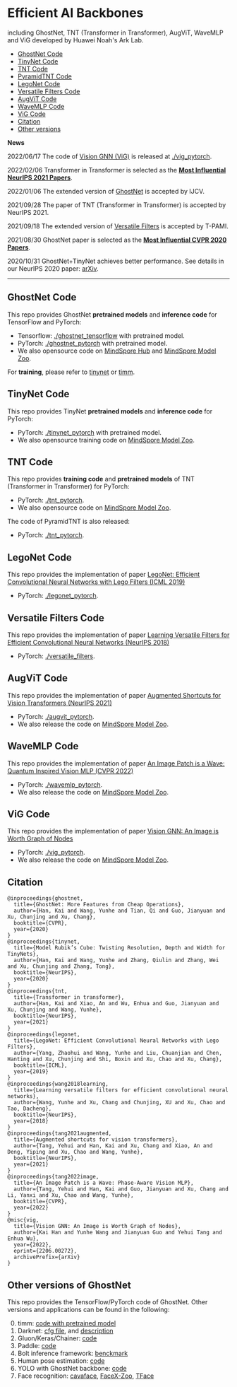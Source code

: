 # Efficient AI Backbones 
including GhostNet, TNT (Transformer in Transformer), AugViT, WaveMLP and ViG developed by Huawei Noah's Ark Lab.
- [GhostNet Code](#ghostnet-code)
- [TinyNet Code](#tinynet-code)
- [TNT Code](#tnt-code)
- [PyramidTNT Code](#tnt-code)
- [LegoNet Code](#legonet-code)
- [Versatile Filters Code](#versatile-filters-code)
- [AugViT Code](#augvit-code)
- [WaveMLP Code](#wavemlp-code)
- [ViG Code](#vig-code)
- [Citation](#citation)
- [Other versions](#other-versions-of-ghostNet)

**News**

2022/06/17 The code of [Vision GNN (ViG)](https://arxiv.org/abs/2206.00272) is released at [./vig_pytorch](https://github.com/huawei-noah/CV-Backbones/tree/master/vig_pytorch). 

2022/02/06 Transformer in Transformer is selected as the **[Most Influential NeurIPS 2021 Papers](https://www.paperdigest.org/2022/02/most-influential-nips-papers-2022-02/)**.

2022/01/06 The extended version of [GhostNet](https://github.com/huawei-noah/CV-backbones/tree/master/ghostnet_pytorch) is accepted by IJCV.

2021/09/28 The paper of TNT (Transformer in Transformer) is accepted by NeurIPS 2021.

2021/09/18 The extended version of [Versatile Filters](https://github.com/huawei-noah/CV-backbones/tree/master/versatile_filters) is accepted by T-PAMI.

2021/08/30 GhostNet paper is selected as the **[Most Influential CVPR 2020 Papers](https://www.paperdigest.org/2021/08/most-influential-cvpr-papers-2021-08/)**.

2020/10/31 GhostNet+TinyNet achieves better performance. See details in our NeurIPS 2020 paper: [arXiv](https://arxiv.org/abs/2010.14819).

---

## GhostNet Code

This repo provides GhostNet **pretrained models** and **inference code** for TensorFlow and PyTorch:
- Tensorflow: [./ghostnet_tensorflow](https://github.com/huawei-noah/CV-backbones/tree/master/ghostnet_tensorflow) with pretrained model.
- PyTorch: [./ghostnet_pytorch](https://github.com/huawei-noah/CV-backbones/tree/master/ghostnet_pytorch) with pretrained model.
- We also opensource code on [MindSpore Hub](https://www.mindspore.cn/resources/hub) and [MindSpore Model Zoo](https://gitee.com/mindspore/models/tree/master/research/cv).

For **training**, please refer to [tinynet](https://gitee.com/mindspore/models/tree/master/research/cv/tinynet) or [timm](https://rwightman.github.io/pytorch-image-models/training_hparam_examples/#mobilenetv3-large-100-75766-top-1-92542-top-5).

## TinyNet Code

This repo provides TinyNet **pretrained models** and **inference code** for PyTorch:
- PyTorch: [./tinynet_pytorch](https://github.com/huawei-noah/CV-backbones/tree/master/tinynet_pytorch) with pretrained model.
- We also opensource training code on [MindSpore Model Zoo](https://gitee.com/mindspore/models/tree/master/research/cv).

## TNT Code

This repo provides **training code** and **pretrained models** of TNT (Transformer in Transformer) for PyTorch:
- PyTorch: [./tnt_pytorch](https://github.com/huawei-noah/CV-backbones/tree/master/tnt_pytorch).
- We also opensource code on [MindSpore Model Zoo](https://gitee.com/mindspore/models/tree/master/research/cv/TNT).

The code of PyramidTNT is also released: 
- PyTorch: [./tnt_pytorch](https://github.com/huawei-noah/CV-backbones/tree/master/tnt_pytorch).

## LegoNet Code
This repo provides the implementation of paper [LegoNet: Efficient Convolutional Neural Networks with Lego Filters (ICML 2019)](http://proceedings.mlr.press/v97/yang19c/yang19c.pdf)
- PyTorch: [./legonet_pytorch](https://github.com/huawei-noah/CV-backbones/tree/master/legonet_pytorch).

## Versatile Filters Code
This repo provides the implementation of paper [Learning Versatile Filters for Efficient Convolutional Neural Networks (NeurIPS 2018)](https://papers.nips.cc/paper/7433-learning-versatile-filters-for-efficient-convolutional-neural-networks)
- PyTorch: [./versatile_filters](https://github.com/huawei-noah/CV-backbones/tree/master/versatile_filters).

## AugViT Code

This repo provides the implementation of paper [Augmented Shortcuts for Vision Transformers (NeurIPS 2021)](https://proceedings.neurips.cc/paper/2021/file/818f4654ed39a1c147d1e51a00ffb4cb-Paper.pdf)
- PyTorch: [./augvit_pytorch](https://github.com/huawei-noah/CV-backbones/tree/master/augvit_pytorch).
- We also release the code on [MindSpore Model Zoo](https://gitee.com/mindspore/models/tree/master/research/cv/augvit).

## WaveMLP Code

This repo provides the implementation of paper [An Image Patch is a Wave: Quantum Inspired Vision MLP (CVPR 2022)](https://arxiv.org/pdf/2111.12294.pdf)
- PyTorch: [./wavemlp_pytorch](https://github.com/huawei-noah/CV-Backbones/tree/master/wavemlp_pytorch).
- We also release the code on [MindSpore Model Zoo](https://gitee.com/mindspore/models/tree/master/research/cv/wave_mlp).

## ViG Code

This repo provides the implementation of paper [Vision GNN: An Image is Worth Graph of Nodes](https://arxiv.org/abs/2206.00272)
- PyTorch: [./vig_pytorch](https://github.com/huawei-noah/CV-Backbones/tree/master/vig_pytorch).
- We also release the code on [MindSpore Model Zoo](https://gitee.com/mindspore/models/tree/master/research/cv/ViG).


## Citation
```
@inproceedings{ghostnet,
  title={GhostNet: More Features from Cheap Operations},
  author={Han, Kai and Wang, Yunhe and Tian, Qi and Guo, Jianyuan and Xu, Chunjing and Xu, Chang},
  booktitle={CVPR},
  year={2020}
}
@inproceedings{tinynet,
  title={Model Rubik’s Cube: Twisting Resolution, Depth and Width for TinyNets},
  author={Han, Kai and Wang, Yunhe and Zhang, Qiulin and Zhang, Wei and Xu, Chunjing and Zhang, Tong},
  booktitle={NeurIPS},
  year={2020}
}
@inproceedings{tnt,
  title={Transformer in transformer},
  author={Han, Kai and Xiao, An and Wu, Enhua and Guo, Jianyuan and Xu, Chunjing and Wang, Yunhe},
  booktitle={NeurIPS},
  year={2021}
}
@inproceedings{legonet,
  title={LegoNet: Efficient Convolutional Neural Networks with Lego Filters},
  author={Yang, Zhaohui and Wang, Yunhe and Liu, Chuanjian and Chen, Hanting and Xu, Chunjing and Shi, Boxin and Xu, Chao and Xu, Chang},
  booktitle={ICML},
  year={2019}
}
@inproceedings{wang2018learning,
  title={Learning versatile filters for efficient convolutional neural networks},
  author={Wang, Yunhe and Xu, Chang and Chunjing, XU and Xu, Chao and Tao, Dacheng},
  booktitle={NeurIPS},
  year={2018}
}
@inproceedings{tang2021augmented,
  title={Augmented shortcuts for vision transformers},
  author={Tang, Yehui and Han, Kai and Xu, Chang and Xiao, An and Deng, Yiping and Xu, Chao and Wang, Yunhe},
  booktitle={NeurIPS},
  year={2021}
}
@inproceedings{tang2022image,
  title={An Image Patch is a Wave: Phase-Aware Vision MLP},
  author={Tang, Yehui and Han, Kai and Guo, Jianyuan and Xu, Chang and Li, Yanxi and Xu, Chao and Wang, Yunhe},
  booktitle={CVPR},
  year={2022}
}
@misc{vig,
  title={Vision GNN: An Image is Worth Graph of Nodes}, 
  author={Kai Han and Yunhe Wang and Jianyuan Guo and Yehui Tang and Enhua Wu},
  year={2022},
  eprint={2206.00272},
  archivePrefix={arXiv}
}
```

## Other versions of GhostNet
This repo provides the TensorFlow/PyTorch code of GhostNet. Other versions and applications can be found in the following:

0. timm: [code with pretrained model](https://github.com/rwightman/pytorch-image-models/blob/master/timm/models/ghostnet.py)
1. Darknet: [cfg file](https://github.com/AlexeyAB/darknet/files/3997987/ghostnet.cfg.txt), and [description](https://github.com/AlexeyAB/darknet/issues/4418)
2. Gluon/Keras/Chainer: [code](https://github.com/osmr/imgclsmob)
3. Paddle: [code](https://github.com/PaddlePaddle/PaddleClas/blob/master/ppcls/modeling/architectures/ghostnet.py)
4. Bolt inference framework: [benckmark](https://github.com/huawei-noah/bolt/blob/master/docs/BENCHMARK.md)
5. Human pose estimation: [code](https://github.com/tensorboy/centerpose/blob/master/lib/models/backbones/ghost_net.py)
6. YOLO with GhostNet backbone: [code](https://github.com/HaloTrouvaille/YOLO-Multi-Backbones-Attention)
7. Face recognition: [cavaface](https://github.com/cavalleria/cavaface.pytorch/blob/master/backbone/ghostnet.py), [FaceX-Zoo](https://github.com/JDAI-CV/FaceX-Zoo), [TFace](https://github.com/Tencent/TFace)
